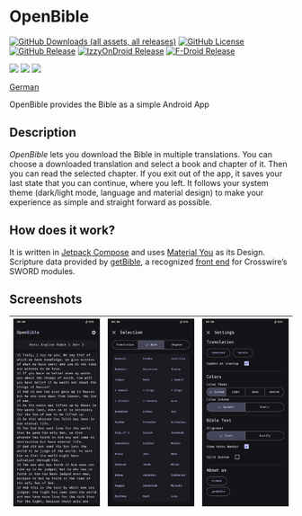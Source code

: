 # OpenBible
[![GitHub Downloads (all assets, all releases)](https://img.shields.io/github/downloads/SchweGELBin/OpenBible2/total)](https://github.com/SchweGELBin/OpenBible2/releases)
[![GitHub License](https://img.shields.io/github/license/SchweGELBin/OpenBible2)](./LICENSE)
[![GitHub Release](https://img.shields.io/github/v/release/SchweGELBin/OpenBible2)](https://github.com/SchweGELBin/OpenBible2/releases/latest)
[![IzzyOnDroid Release](https://img.shields.io/endpoint?url=https://apt.izzysoft.de/fdroid/api/v1/shield/com.schwegelbin.openbible)](https://apt.izzysoft.de/packages/com.schwegelbin.openbible)
[![F-Droid Release](https://img.shields.io/f-droid/v/com.schwegelbin.openbible)](https://f-droid.org/packages/com.schwegelbin.openbible)

[<img src="https://play.google.com/intl/en_us/badges/images/generic/en_badge_web_generic.png" height="60">](https://play.google.com/store/apps/details?id=com.schwegelbin.openbible)
[<img src="https://gitlab.com/IzzyOnDroid/repo/-/raw/master/assets/IzzyOnDroid.png" height="60">](https://apt.izzysoft.de/packages/com.schwegelbin.openbible)
[<img src="https://f-droid.org/badge/get-it-on.png" height="60">](https://f-droid.org/packages/com.schwegelbin.openbible)

[German](./README_DE.md)

<!-- ./metadata/en-US/short_description.txt -->
OpenBible provides the Bible as a simple Android App

## Description
<!-- ./metadata/en-US/full_description.txt -->
<p><i>OpenBible</i> lets you download the Bible in multiple translations. You can choose a downloaded translation and select a book and chapter of it. Then you can read the selected chapter. If you exit out of the app, it saves your last state that you can continue, where you left. It follows your system theme (dark/light mode, language and material design) to make your experience as simple and straight forward as possible.</p>

## How does it work?
It is written in [Jetpack Compose](https://developer.android.com/compose) and uses [Material You](https://m3.material.io) as its Design.
Scripture data provided by [getBible](https://getbible.net/docs), a recognized [front end](https://wiki.crosswire.org/Frontends:getBible) for Crosswire’s SWORD modules.

## Screenshots
| ![](./metadata/en-US/images/phoneScreenshots/1.png) | ![](./metadata/en-US/images/phoneScreenshots/2.png) | ![](./metadata/en-US/images/phoneScreenshots/3.png) |
|-----------------------------------------------------|-----------------------------------------------------|-----------------------------------------------------|
